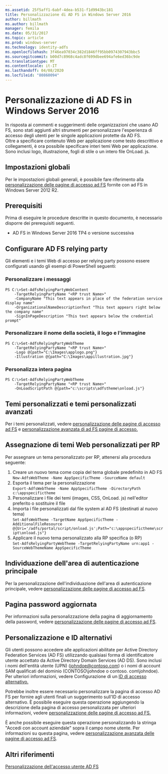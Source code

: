 ```yaml
---
ms.assetid: 25f5aff1-6abf-4dea-b531-f1d9943bc181
title: Personalizzazione di AD FS in Windows Server 2016
author: billmath
ms.author: billmath
manager: femila
ms.date: 05/31/2017
ms.topic: article
ms.prod: windows-server
ms.technology: identity-adfs
ms.openlocfilehash: 3f46ea97034c382d1846ff95bb0974307943bbc5
ms.sourcegitcommit: b00d7c8968c4adc8f699dbee694afe6ed36bc9de
ms.translationtype: MT
ms.contentlocale: it-IT
ms.lasthandoff: 04/08/2020
ms.locfileid: "80860094"
---
```

# <a name="ad-fs-customization-in-windows-server-2016"></a>Personalizzazione di AD FS in Windows Server 2016


In risposta ai commenti e suggerimenti delle organizzazioni che usano AD FS, sono stati aggiunti altri strumenti per personalizzare l'esperienza di accesso degli utenti per le singole applicazioni protette da AD FS.  
Oltre a specificare contenuto Web per applicazione come testo descrittivo e collegamenti, è ora possibile specificare interi temi Web per applicazione.  Sono inclusi logo, illustrazione, fogli di stile o un intero file OnLoad. js.  
  
## <a name="global-settings"></a>Impostazioni globali    
Per le impostazioni globali generali, è possibile fare riferimento alla [personalizzazione delle pagine di accesso ad FS](https://technet.microsoft.com/library/dn280950.aspx) fornite con ad FS in Windows Server 2012 R2.  
  
## <a name="pre-requisites"></a>Prerequisiti  
Prima di eseguire le procedure descritte in questo documento, è necessario disporre dei prerequisiti seguenti.  
  
-   AD FS in Windows Server 2016 TP4 o versione successiva  
  
## <a name="configure-ad-fs-relying-parties"></a>Configurare AD FS relying party  
Gli elementi e i temi Web di accesso per relying party possono essere configurati usando gli esempi di PowerShell seguenti:  
  
### <a name="customize-messages"></a>Personalizzare i messaggi  
  
```  
PS C:\>Set-AdfsRelyingPartyWebContent  
    -TargetRelyingPartyName "<RP trust Name>"  
    -CompanyName "This text appears in place of the federation service display name"  
    -OrganizationalNameDescriptionText "This text appears right below the company name"  
    -SignInPageDescription "This text appears below the credential prompt"  
```  
  
### <a name="customize-company-name-logo-and-image"></a>Personalizzare il nome della società, il logo e l'immagine  
  
```  
PS C:\>Set-AdfsRelyingPartyWebTheme  
    -TargetRelyingPartyName "<RP trust Name>"  
    -Logo @{path="C:\Images\applogo.png"}  
    -Illustration @{path="C:\Images\appillustration.jpg"}  
```  
  
### <a name="customize-entire-page"></a>Personalizza intera pagina  
  
```  
PS C:\>Set-AdfsRelyingPartyWebTheme  
    -TargetRelyingPartyName "<RP trust Name>"  
    -OnLoadScriptPath @{path="c:\scripts\adfstheme\onload.js"}  
```  
  
## <a name="custom-themes-and-advanced-custom-themes"></a>Temi personalizzati e temi personalizzati avanzati  
  
Per i temi personalizzati, vedere [personalizzazione delle pagine di accesso ad FS](https://technet.microsoft.com/library/dn280950.aspx) e [personalizzazione avanzata di ad FS pagine di accesso.](https://technet.microsoft.com/library/dn636121.aspx)  
  
## <a name="assigning-custom-web-themes-per-rp"></a>Assegnazione di temi Web personalizzati per RP  
  
Per assegnare un tema personalizzato per RP, attenersi alla procedura seguente:  
  
1. Creare un nuovo tema come copia del tema globale predefinito in AD FS  
`New-AdfsWebTheme -Name AppSpecificTheme -SourceName default`  
2. Esporta il tema per la personalizzazione  
`Export-AdfsWebTheme -Name AppSpecificTheme -DirectoryPath c:\appspecifictheme`  
3. Personalizzare i file dei temi (images, CSS, OnLoad. js) nell'editor preferito o sostituire il file  
4. Importa i file personalizzati dal file system al AD FS (destinati al nuovo tema)  
`Set-AdfsWebTheme -TargetName AppSpecificTheme -AdditionalFileResource @{Uri='/adfs/portal/script/onload.js';Path="c:\appspecifictheme\script\onload.js"}`  
5. Applicare il nuovo tema personalizzato alla RP specifica (o RP)  
`Set-AdfsRelyingPartyWebTheme -TargetRelyingPartyName urn:app1 -SourceWebThemeName AppSpecificTheme`  
  
## <a name="home-realm-discovery"></a>Individuazione dell'area di autenticazione principale  
Per la personalizzazione dell'individuazione dell'area di autenticazione principale, vedere [personalizzazione delle pagine di accesso ad FS](https://technet.microsoft.com/library/dn280950.aspx).  
  
## <a name="updated-password-page"></a>Pagina password aggiornata  
Per informazioni sulla personalizzazione della pagina di aggiornamento della password, vedere [personalizzazione delle pagine di accesso ad FS](https://technet.microsoft.com/library/dn280950.aspx).  
  
## <a name="customizing-and-alternate-ids"></a>Personalizzazione e ID alternativi  
Gli utenti possono accedere alle applicazioni abilitate per Active Directory Federation Services (AD FS) utilizzando qualsiasi forma di identificatore utente accettato da Active Directory Domain Services (AD DS). Sono inclusi i nomi dell'entità utente (UPN) (johndoe@contoso.com) o i nomi di account SAM qualificati del dominio (CONTOSO\johndoe o contoso. com\johndoe).  Per ulteriori informazioni, vedere Configurazione di un [ID di accesso alternativo.](Configuring-Alternate-Login-ID.md)  
  
Potrebbe inoltre essere necessario personalizzare la pagina di accesso AD FS per fornire agli utenti finali un suggerimento sull'ID di accesso alternativo. È possibile eseguire questa operazione aggiungendo la descrizione della pagina di accesso personalizzata per ulteriori informazioni, vedere [personalizzazione delle pagine di accesso ad FS.](https://technet.microsoft.com/library/dn280950.aspx)   
  
È anche possibile eseguire questa operazione personalizzando la stringa "Accedi con account aziendale" sopra il campo nome utente.  Per informazioni su questa pagina, vedere [personalizzazione avanzata delle pagine di accesso ad FS](https://technet.microsoft.com/library/dn636121.aspx).  

## <a name="additional-references"></a>Altri riferimenti 
[Personalizzazione dell'accesso utente AD FS](AD-FS-user-sign-in-customization.md)  
